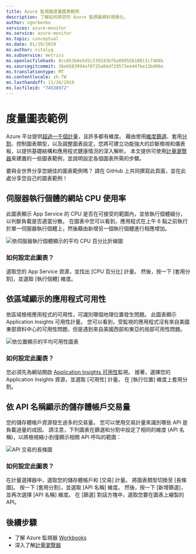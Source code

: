 ```yaml
---
title: Azure 監視器度量圖表範例
description: 了解如何將您的 Azure 監視器資料視覺化。
author: vgorbenko
services: azure-monitor
ms.service: azure-monitor
ms.topic: conceptual
ms.date: 01/29/2019
ms.author: vitalyg
ms.subservice: metrics
ms.openlocfilehash: 8cc653b8e5d2c239243bf6a09955b10011c7408b
ms.sourcegitcommit: 36eb583994af0f25a04df29573ee44fbe13bd06e
ms.translationtype: MT
ms.contentlocale: zh-TW
ms.lasthandoff: 11/26/2019
ms.locfileid: "74538972"
---
```

# <a name="metric-chart-examples"></a>度量圖表範例 

Azure 平台提供[超過一千個計量](https://docs.microsoft.com/azure/azure-monitor/platform/metrics-supported)，且許多都有維度。 藉由使用[維度篩選](https://docs.microsoft.com/azure/azure-monitor/platform/metrics-charts)、套用[分割](https://docs.microsoft.com/azure/azure-monitor/platform/metrics-charts)、控制圖表類型，以及調整圖表設定，您將可建立功能強大的診斷檢視和儀表板，以提供基礎結構和應用程式健康情況的深入解析。 本文提供可使用[計量瀏覽器](https://docs.microsoft.com/azure/azure-monitor/platform/metrics-charts)來建置的一些圖表範例，並說明設定各個圖表所需的步驟。

要與全世界分享您絕佳的圖表範例嗎？ 請在 GitHub 上共同撰寫此頁面，並在此處分享您自己的圖表範例！

## <a name="website-cpu-utilization-by-server-instances"></a>伺服器執行個體的網站 CPU 使用率

此圖表顯示 App Service 的 CPU 是否在可接受的範圍內，並依執行個體細分，以判斷負載是否適當分散。 在圖表中您可以看到，應用程式在上午 6 點之前執行於單一伺服器執行個體上，然後藉由新增另一個執行個體進行相應增加。

![依伺服器執行個體顯示的平均 CPU 百分比折線圖](./media/metric-chart-samples/cpu-by-instance.png)

### <a name="how-to-configure-this-chart"></a>如何設定此圖表？

選取您的 App Service 資源，並找出 [CPU 百分比] 計量。 然後，按一下 [套用分割]，並選取 [執行個體] 維度。

## <a name="application-availability-by-region"></a>依區域顯示的應用程式可用性

依區域檢視應用程式的可用性，可識別哪個地理位置發生問題。 此圖表顯示 Application Insights 可用性計量。 您可以看到，受監視的應用程式沒有來自美國東部資料中心的可用性問題，但是遇到來自美國西部和東亞的局部可用性問題。

![依位置顯示的平均可用性圖表](./media/metric-chart-samples/availability-run-location.png)

### <a name="how-to-configure-this-chart"></a>如何設定此圖表？

您必須先為網站開啟 [Application Insights 可用性](https://docs.microsoft.com/azure/azure-monitor/app/monitor-web-app-availability)監視。 接著，選擇您的 Application Insights 資源，並選取 [可用性] 計量。 在 [執行位置] 維度上套用分割。

## <a name="volume-of-storage-account-transactions-by-api-name"></a>依 API 名稱顯示的儲存體帳戶交易量

您的儲存體帳戶資源發生過多的交易量。 您可以使用交易計量來識別哪些 API 是負載過量的成因。 請注意，下列圖表在篩選和分割中設定了相同的維度 (API 名稱)，以將檢視縮小到僅顯示相關 API 呼叫的範圍：

![API 交易的長條圖](./media/metric-chart-samples/transactions-by-api.png)

### <a name="how-to-configure-this-chart"></a>如何設定此圖表？

在計量選擇器中，選取您的儲存體帳戶和 [交易] 計量。 將圖表類型切換至 [長條圖]。 按一下 [套用分割]，並選取 [API 名稱] 維度。 然後，按一下 [新增篩選]，並再次選擇 [API 名稱] 維度。 在 [篩選] 對話方塊中，選取您要在圖表上繪製的 API。

## <a name="next-steps"></a>後續步驟

* 了解 Azure 監視器 [Workbooks](../../azure-monitor/app/usage-workbooks.md)
* 深入了解[計量瀏覽器](metrics-charts.md)
